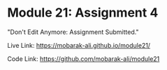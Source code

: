 # Module 21: Assignment 4

"Don't Edit Anymore: Assignment Submitted."


Live Link: https://mobarak-ali.github.io/module21/

Code Link: https://github.com/mobarak-ali/module21